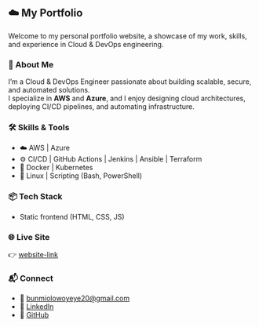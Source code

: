 ## ☁️ My Portfolio

Welcome to my personal portfolio website, a showcase of my work, skills, and experience in Cloud & DevOps engineering.

### 🚀 About Me
I’m a Cloud & DevOps Engineer passionate about building scalable, secure, and automated solutions.  
I specialize in **AWS** and **Azure**, and I enjoy designing cloud architectures, deploying CI/CD pipelines, and automating infrastructure.

### 🛠️ Skills & Tools
- ☁️ AWS | Azure  
- ⚙️ CI/CD | GitHub Actions | Jenkins | Ansible | Terraform  
- 🐳 Docker | Kubernetes  
- 🧪 Linux | Scripting (Bash, PowerShell)

### 📦 Tech Stack
- Static frontend (HTML, CSS, JS)  

### 🌐 Live Site
👉 [website-link](https://bummieolowoyeye.com)

### 📬 Connect
- 📧 bunmiolowoyeye20@gmail.com  
- 💼 [LinkedIn](https://linkedin.com/in/bummie)  
- 🐙 [GitHub](https://github.com/bummieboaxyl)
